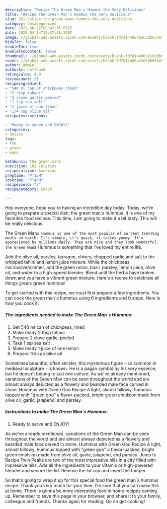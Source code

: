 ```yaml
---
description: "Recipe The Green Man`s Hummus the Very Delicious"
title: "Recipe The Green Man`s Hummus the Very Delicious"
slug: 361-recipe-the-green-mans-hummus-the-very-delicious
category: Uncategorized
date: 2022-06-22T02:42:35.079Z
date: 2023-04-14T11:37:30.330Z
image: //global-web-assets.cpcdn.com/assets/blank-fd7d144d8ce163db654e5a02c40b08a2775adb7897d16e4062681dc7e1b2800f.png
hideToc: false
enableToc: true
enableTocContent: false
thumbnail: //global-web-assets.cpcdn.com/assets/blank-fd7d144d8ce163db654e5a02c40b08a2775adb7897d16e4062681dc7e1b2800f.png
cover: //global-web-assets.cpcdn.com/assets/blank-fd7d144d8ce163db654e5a02c40b08a2775adb7897d16e4062681dc7e1b2800f.png
author: Admin
authorAv: notfound
ratingvalue: 4.9
reviewcount: 21
recipeingredient:
- "540 ml can of chickpeas rined"
- "2 tbsp tahani"
- "2 clove garlic peeled"
- "1 tsp sea salt"
- "1 juice of one lemon"
- "1/4 cup olive oil"
recipeinstructions:

- "Ready to serve and ENJOY!"
categories:
- Recipe
tags:
- the
- green
- mans

katakunci: the green mans 
nutrition: 181 calories
recipecuisine: American
preptime: "PT15M"
cooktime: "PT45M"
recipeyield: "3"
recipecategory: Lunch

---
```



Hey everyone, hope you're having an incredible day today. Today, we're going to prepare a special dish, the green man`s hummus. It is one of my favorites food recipes. This time, I am going to make it a bit tasty. This will be really delicious.

The Green Man`s Hummus is one of the most popular of current trending meals on earth. It's simple, it's quick, it tastes yummy. It's appreciated by millions daily. They are nice and they look wonderful. The Green Man`s Hummus is something that I've loved my entire life.

Add the olive oil, parsley, tarragon, chives, chopped garlic and salt to the whipped tahini and lemon juice mixture. While the chickpeas microwave/simmer, add the green onion, basil, parsley, lemon juice, olive oil, and water to a high-speed blender. Blend until the herbs have broken down and you have a vibrant green mixture. Here&#39;s a recipe to celebrate all things green: green hummus!


To get started with this recipe, we must first prepare a few ingredients. You can cook the green man`s hummus using 6 ingredients and 0 steps. Here is how you cook it.

<!--inarticleads1-->

##### The ingredients needed to make The Green Man`s Hummus:

1. Get 540 ml can of chickpeas, rined
1. Make ready 2 tbsp tahani
1. Prepare 2 clove garlic, peeled
1. Take 1 tsp sea salt
1. Make ready 1 juice of one lemon
1. Prepare 1/4 cup olive oil


Sometimes beautiful, often sinister, this mysterious figure - so common in medieval sculpture - is known. He is a pagan symbol by his very essence, but he doesn&#39;t belong to just one culture. As we&#39;ve already mentioned, variations of the Green Man can be seen throughout the world and are almost always depicted as a flowery and bearded male face carved in stone. Hummus with Green Goo Recipe A light, almost billowy, hummus topped with &#34;green goo&#34; a flavor-packed, bright green emulsion made from olive oil, garlic, jalapeño, and parsley. 

<!--inarticleads2-->

##### Instructions to make The Green Man`s Hummus:


1. Ready to serve and ENJOY!

As we&#39;ve already mentioned, variations of the Green Man can be seen throughout the world and are almost always depicted as a flowery and bearded male face carved in stone. Hummus with Green Goo Recipe A light, almost billowy, hummus topped with &#34;green goo&#34; a flavor-packed, bright green emulsion made from olive oil, garlic, jalapeño, and parsley. Jump to Recipe Twin Peaks are two of the most impressive hills in a city filled with impressive hills. Add all the ingredients to your Vitamix or high-powered blender and secure the lid. Remove the lid cap and insert the tamper. 

So that's going to wrap it up for this special food the green man`s hummus recipe. Thank you very much for your time. I'm sure that you can make this at home. There is gonna be more interesting food in home recipes coming up. Remember to save this page in your browser, and share it to your family, colleague and friends. Thanks again for reading. Go on get cooking!
